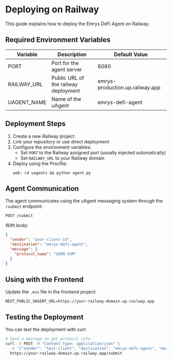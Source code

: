 # Deploying on Railway

This guide explains how to deploy the Emrys DeFi Agent on Railway.

## Required Environment Variables

| Variable | Description | Default Value |
|----------|-------------|---------------|
| PORT | Port for the agent server | 8080 |
| RAILWAY_URL | Public URL of the railway deployment | emrys-production.up.railway.app |
| UAGENT_NAME | Name of the uAgent | emrys-defi-agent |

## Deployment Steps

1. Create a new Railway project
2. Link your repository or use direct deployment
3. Configure the environment variables:
   - Set `PORT` to the Railway assigned port (usually injected automatically)
   - Set `RAILWAY_URL` to your Railway domain
4. Deploy using the Procfile:
   ```
   web: cd uagents && python agent.py
   ```

## Agent Communication

The agent communicates using the uAgent messaging system through the `/submit` endpoint:

```
POST /submit
```

With body:
```json
{
  "sender": "your-client-id",
  "destination": "emrys-defi-agent",
  "message": {
    "protocol_name": "SOON SVM"
  }
}
```

## Using with the Frontend

Update the `.env` file in the frontend project:

```
NEXT_PUBLIC_UAGENT_URL=https://your-railway-domain.up.railway.app
```

## Testing the Deployment

You can test the deployment with curl:

```bash
# Send a message to get protocol info
curl -X POST -H "Content-Type: application/json" \
  -d '{"sender": "test-client", "destination": "emrys-defi-agent", "message": {"protocol_name": "SOON SVM"}}' \
  https://your-railway-domain.up.railway.app/submit
``` 